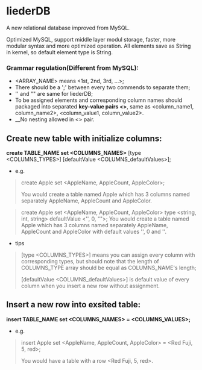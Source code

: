 # liederDB
A new relational database improved from MySQL.

Optimized MySQL, support middle layer modul storage, faster, more modular syntax and more optimized operation.
All elements save as String in kernel, so default element type is String.

### Grammar regulation(Different from MySQL):
* <ARRAY_NAME> means <1st, 2nd, 3rd, ...>;
* There should be a ';' between every two commends to separate them;
* '' and "" are same for liederDB;
* To be assigned elements and corresponding column names should packaged into separated __key-value pairs <>__, same as <column_name1, column_name2>, <column_value1, column_value2>.
* __No nesting allowed in <> pair.


## Create new table with initialize columns:

__create TABLE_NAME set <COLUMNS_NAMES>__ [type <COLUMNS_TYPES>] [defaultValue <COLUMNS_defaultValues>];

* e.g.
>create Apple set <AppleName, AppleCount, AppleColor>;
>
>You would create a table named Apple which has 3 columns named separately AppleName, AppleCount and AppleColor.

>create Apple set <AppleName, AppleCount, AppleColor> type <string, int, string> defaultValue <'', 0, "">;
>You would create a table named Apple which has 3 columns named separately AppleName, AppleCount and AppleColor with default values '', 0 and ''.
* tips
>[type <COLUMNS_TYPES>] means you can assign every column with corresponding types, but should note that the length of COLUMNS_TYPE array should be equal as COLUMNS_NAME's length;
>
>[defaultValue <COLUMNS_defaultValues>] is default value of every column when you insert a new row without assignment.


## Insert a new row into exsited table:

__insert TABLE_NAME set <COLUMNS_NAMES> = <COLUMNS_VALUES>;__

* e.g.
>insert Apple set <AppleName, AppleCount, AppleColor> = <Red Fuji, 5, red>;
>
>You would have a table with a row <Red Fuji, 5, red>.
